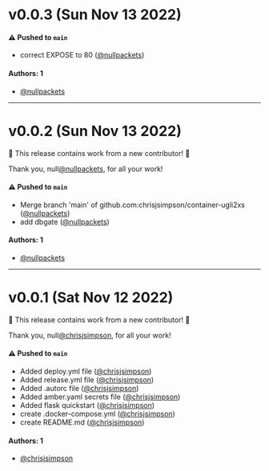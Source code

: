 # v0.0.3 (Sun Nov 13 2022)

#### ⚠️ Pushed to `main`

- correct EXPOSE to 80 ([@nullpackets](https://github.com/nullpackets))

#### Authors: 1

- [@nullpackets](https://github.com/nullpackets)

---

# v0.0.2 (Sun Nov 13 2022)

:tada: This release contains work from a new contributor! :tada:

Thank you, null[@nullpackets](https://github.com/nullpackets), for all your work!

#### ⚠️ Pushed to `main`

- Merge branch 'main' of github.com:chrisjsimpson/container-ugli2xs ([@nullpackets](https://github.com/nullpackets))
- add dbgate ([@nullpackets](https://github.com/nullpackets))

#### Authors: 1

- [@nullpackets](https://github.com/nullpackets)

---

# v0.0.1 (Sat Nov 12 2022)

:tada: This release contains work from a new contributor! :tada:

Thank you, null[@chrisjsimpson](https://github.com/chrisjsimpson), for all your work!

#### ⚠️ Pushed to `main`

- Added deploy.yml file ([@chrisjsimpson](https://github.com/chrisjsimpson))
- Added release.yml file ([@chrisjsimpson](https://github.com/chrisjsimpson))
- Added .autorc file ([@chrisjsimpson](https://github.com/chrisjsimpson))
- Added amber.yaml secrets file ([@chrisjsimpson](https://github.com/chrisjsimpson))
- Added flask quickstart ([@chrisjsimpson](https://github.com/chrisjsimpson))
- create .docker-compose.yml ([@chrisjsimpson](https://github.com/chrisjsimpson))
- create README.md ([@chrisjsimpson](https://github.com/chrisjsimpson))

#### Authors: 1

- [@chrisjsimpson](https://github.com/chrisjsimpson)
